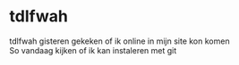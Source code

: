 # tdlfwah
tdlfwah
gisteren gekeken of ik online in mijn site kon komen  
So vandaag kijken of ik kan instaleren met git
